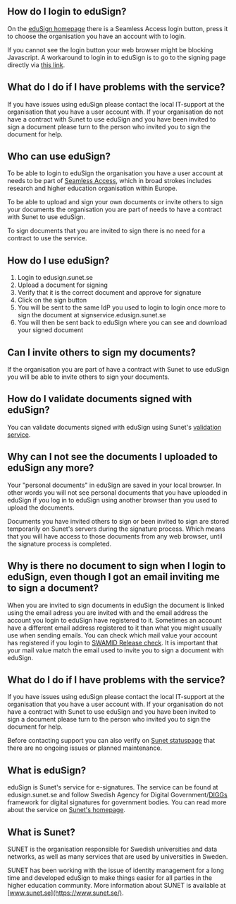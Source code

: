 
## How do I login to eduSign?

On the [eduSign homepage](https://edusign.sunet.se/) there is a Seamless Access
login button, press it to choose the organisation you have an account with to
login.

If you cannot see the login button your web browser might be blocking
Javascript. A workaround to login in to eduSign is to go to the signing page
directly via [this link](https://edusign.sunet.se/sign).


## What do I do if I have problems with the service?

If you have issues using eduSign please contact the local IT-support at the 
organisation that you have a user account with. If your organisation do not
have a contract with Sunet to use eduSign and you have been invited to 
sign a document please turn to the person who invited you to sign the 
document for help.

## Who can use eduSign?

To be able to login to eduSign the organisation you have a user account at
needs to be part of [Seamless Access](https://seamlessaccess.org/), which in
broad strokes includes research and higher education organisation within
Europe.

To be able to upload and sign your own documents or invite others to sign your
documents the organisation you are part of needs to have a contract with Sunet
to use eduSign.

To sign documents that you are invited to sign there is no need for a contract
to use the service.

## How do I use eduSign?

1. Login to edusign.sunet.se
2. Upload a document for signing
3. Verify that it is the correct document and approve for signature
4. Click on the sign button
5. You will be sent to the same IdP you used to login to login once more
   to sign the document at signservice.edusign.sunet.se
6. You will then be sent back to eduSign where you can see and 
   download your signed document

## Can I invite others to sign my documents?

If the organisation you are part of have a contract with Sunet to use 
eduSign you will be able to invite others to sign your documents.

## How do I validate documents signed with eduSign?

You can validate documents signed with eduSign using Sunet's [validation 
service](https://validator.edusign.sunet.se/).

## Why can I not see the documents I uploaded to eduSign any more?

Your "personal documents" in eduSign are saved in your local browser. In other
words you will not see personal documents that you have uploaded in eduSign if
you log in to eduSign using another browser than you used to upload the
documents.

Documents you have invited others to sign or been invited to sign are stored
temporarily on Sunet's servers during the signature process. Which means that
you will have access to those documents from any web browser, until the
signature process is completed.

## Why is there no document to sign when I login to eduSign, even though I got an email inviting me to sign a document?

When you are invited to sign documents in eduSign the document is linked using
the email adress you are invited with and the email address the account you
login to eduSign have registered to it. Sometimes an account have a different
email address registered to it than what you might usually use when sending
emails. You can check which mail value your account has registered if you login
to [SWAMID Release check](https://release-check.swamid.se/). It is important
that your mail value match the email used to invite you to sign a document with
eduSign.

## What do I do if I have problems with the service?

If you have issues using eduSign please contact the local IT-support at the
organisation that you have a user account with. If your organisation do not
have a contract with Sunet to use eduSign and you have been invited to sign a
document please turn to the person who invited you to sign the document for
help.

Before contacting support you can also verify on [Sunet
statuspage](https://status.sunet.se/) that there are no ongoing issues or
planned maintenance. 

## What is eduSign?

eduSign is Sunet's service for e-signatures. The service can be found at
edusign.sunet.se and follow Swedish Agency for Digital
Government/[DIGGs](https://www.digg.se/) framework for digital signatures for
government bodies. You can read more about the service on [Sunet's
homepage](https://sunet.se/services/sakerhet/edusign). 

## What is Sunet?

SUNET is the organisation responsible for Swedish universities and data 
networks, as well as many services that are used by universities in 
Sweden.

SUNET has been working with the issue of identity management for a long 
time and developed eduSign to make things easier for all parties in the 
higher education community. More information about SUNET is available 
at [www.sunet.se](https://www.sunet.se/).
